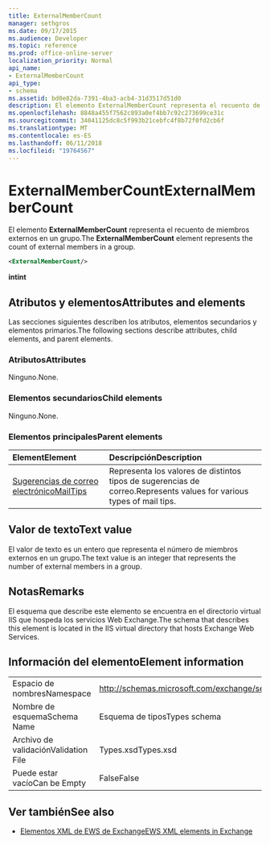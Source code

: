 ```yaml
---
title: ExternalMemberCount
manager: sethgros
ms.date: 09/17/2015
ms.audience: Developer
ms.topic: reference
ms.prod: office-online-server
localization_priority: Normal
api_name:
- ExternalMemberCount
api_type:
- schema
ms.assetid: bd0e82da-7391-4ba3-acb4-31d3517d51d0
description: El elemento ExternalMemberCount representa el recuento de miembros externos en un grupo.
ms.openlocfilehash: 8848a455f7562c893a0ef4bb7c92c273699ce31c
ms.sourcegitcommit: 34041125dc8c5f993b21cebfc4f8b72f0fd2cb6f
ms.translationtype: MT
ms.contentlocale: es-ES
ms.lasthandoff: 06/11/2018
ms.locfileid: "19764567"
---
```

# <a name="externalmembercount"></a><span data-ttu-id="8f8de-103">ExternalMemberCount</span><span class="sxs-lookup"><span data-stu-id="8f8de-103">ExternalMemberCount</span></span>

<span data-ttu-id="8f8de-104">El elemento **ExternalMemberCount** representa el recuento de miembros externos en un grupo.</span><span class="sxs-lookup"><span data-stu-id="8f8de-104">The **ExternalMemberCount** element represents the count of external members in a group.</span></span> 
  
```XML
<ExternalMemberCount/>
```

 <span data-ttu-id="8f8de-105">**int**</span><span class="sxs-lookup"><span data-stu-id="8f8de-105">**int**</span></span>
## <a name="attributes-and-elements"></a><span data-ttu-id="8f8de-106">Atributos y elementos</span><span class="sxs-lookup"><span data-stu-id="8f8de-106">Attributes and elements</span></span>

<span data-ttu-id="8f8de-107">Las secciones siguientes describen los atributos, elementos secundarios y elementos primarios.</span><span class="sxs-lookup"><span data-stu-id="8f8de-107">The following sections describe attributes, child elements, and parent elements.</span></span>
  
### <a name="attributes"></a><span data-ttu-id="8f8de-108">Atributos</span><span class="sxs-lookup"><span data-stu-id="8f8de-108">Attributes</span></span>

<span data-ttu-id="8f8de-109">Ninguno.</span><span class="sxs-lookup"><span data-stu-id="8f8de-109">None.</span></span>
  
### <a name="child-elements"></a><span data-ttu-id="8f8de-110">Elementos secundarios</span><span class="sxs-lookup"><span data-stu-id="8f8de-110">Child elements</span></span>

<span data-ttu-id="8f8de-111">Ninguno.</span><span class="sxs-lookup"><span data-stu-id="8f8de-111">None.</span></span>
  
### <a name="parent-elements"></a><span data-ttu-id="8f8de-112">Elementos principales</span><span class="sxs-lookup"><span data-stu-id="8f8de-112">Parent elements</span></span>

|<span data-ttu-id="8f8de-113">**Element**</span><span class="sxs-lookup"><span data-stu-id="8f8de-113">**Element**</span></span>|<span data-ttu-id="8f8de-114">**Descripción**</span><span class="sxs-lookup"><span data-stu-id="8f8de-114">**Description**</span></span>|
|:-----|:-----|
|[<span data-ttu-id="8f8de-115">Sugerencias de correo electrónico</span><span class="sxs-lookup"><span data-stu-id="8f8de-115">MailTips</span></span>](mailtips.md) <br/> |<span data-ttu-id="8f8de-116">Representa los valores de distintos tipos de sugerencias de correo.</span><span class="sxs-lookup"><span data-stu-id="8f8de-116">Represents values for various types of mail tips.</span></span>  <br/> |
   
## <a name="text-value"></a><span data-ttu-id="8f8de-117">Valor de texto</span><span class="sxs-lookup"><span data-stu-id="8f8de-117">Text value</span></span>

<span data-ttu-id="8f8de-118">El valor de texto es un entero que representa el número de miembros externos en un grupo.</span><span class="sxs-lookup"><span data-stu-id="8f8de-118">The text value is an integer that represents the number of external members in a group.</span></span>
  
## <a name="remarks"></a><span data-ttu-id="8f8de-119">Notas</span><span class="sxs-lookup"><span data-stu-id="8f8de-119">Remarks</span></span>

<span data-ttu-id="8f8de-120">El esquema que describe este elemento se encuentra en el directorio virtual IIS que hospeda los servicios Web Exchange.</span><span class="sxs-lookup"><span data-stu-id="8f8de-120">The schema that describes this element is located in the IIS virtual directory that hosts Exchange Web Services.</span></span>
  
## <a name="element-information"></a><span data-ttu-id="8f8de-121">Información del elemento</span><span class="sxs-lookup"><span data-stu-id="8f8de-121">Element information</span></span>

|||
|:-----|:-----|
|<span data-ttu-id="8f8de-122">Espacio de nombres</span><span class="sxs-lookup"><span data-stu-id="8f8de-122">Namespace</span></span>  <br/> |http://schemas.microsoft.com/exchange/services/2006/types  <br/> |
|<span data-ttu-id="8f8de-123">Nombre de esquema</span><span class="sxs-lookup"><span data-stu-id="8f8de-123">Schema Name</span></span>  <br/> |<span data-ttu-id="8f8de-124">Esquema de tipos</span><span class="sxs-lookup"><span data-stu-id="8f8de-124">Types schema</span></span>  <br/> |
|<span data-ttu-id="8f8de-125">Archivo de validación</span><span class="sxs-lookup"><span data-stu-id="8f8de-125">Validation File</span></span>  <br/> |<span data-ttu-id="8f8de-126">Types.xsd</span><span class="sxs-lookup"><span data-stu-id="8f8de-126">Types.xsd</span></span>  <br/> |
|<span data-ttu-id="8f8de-127">Puede estar vacío</span><span class="sxs-lookup"><span data-stu-id="8f8de-127">Can be Empty</span></span>  <br/> |<span data-ttu-id="8f8de-128">False</span><span class="sxs-lookup"><span data-stu-id="8f8de-128">False</span></span>  <br/> |
   
## <a name="see-also"></a><span data-ttu-id="8f8de-129">Ver también</span><span class="sxs-lookup"><span data-stu-id="8f8de-129">See also</span></span>



- [<span data-ttu-id="8f8de-130">Elementos XML de EWS de Exchange</span><span class="sxs-lookup"><span data-stu-id="8f8de-130">EWS XML elements in Exchange</span></span>](ews-xml-elements-in-exchange.md)

